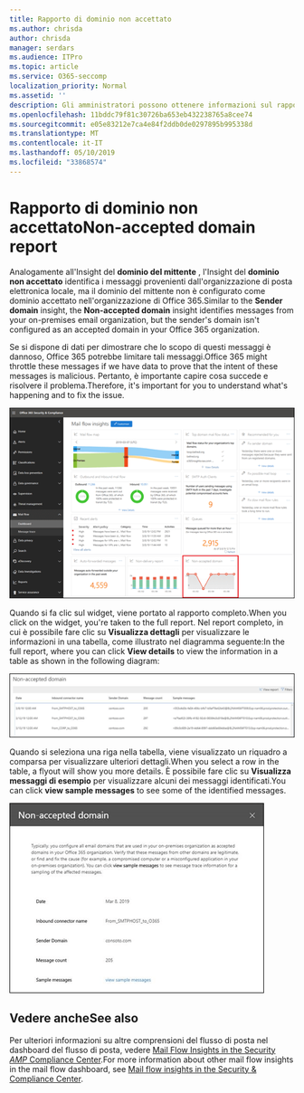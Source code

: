 ```yaml
---
title: Rapporto di dominio non accettato
ms.author: chrisda
author: chrisda
manager: serdars
ms.audience: ITPro
ms.topic: article
ms.service: O365-seccomp
localization_priority: Normal
ms.assetid: ''
description: Gli amministratori possono ottenere informazioni sul rapporto di dominio non accettato nel dashboard del flusso di posta elettronica nel centro sicurezza & Compliance.
ms.openlocfilehash: 11bddc79f81c30726ba653eb432238765a8cee74
ms.sourcegitcommit: e05e83212e7ca4e84f2ddb0de0297895b995338d
ms.translationtype: MT
ms.contentlocale: it-IT
ms.lasthandoff: 05/10/2019
ms.locfileid: "33868574"
---
```

# <a name="non-accepted-domain-report"></a><span data-ttu-id="049f0-103">Rapporto di dominio non accettato</span><span class="sxs-lookup"><span data-stu-id="049f0-103">Non-accepted domain report</span></span>

<span data-ttu-id="049f0-104">Analogamente all'Insight del **dominio del mittente** , l'Insight del **dominio non accettato** identifica i messaggi provenienti dall'organizzazione di posta elettronica locale, ma il dominio del mittente non è configurato come dominio accettato nell'organizzazione di Office 365.</span><span class="sxs-lookup"><span data-stu-id="049f0-104">Similar to the **Sender domain** insight, the **Non-accepted domain** insight identifies messages from your on-premises email organization, but the sender's domain isn't configured as an accepted domain in your Office 365 organization.</span></span>

<span data-ttu-id="049f0-105">Se si dispone di dati per dimostrare che lo scopo di questi messaggi è dannoso, Office 365 potrebbe limitare tali messaggi.</span><span class="sxs-lookup"><span data-stu-id="049f0-105">Office 365 might throttle these messages if we have data to prove that the intent of these messages is malicious.</span></span> <span data-ttu-id="049f0-106">Pertanto, è importante capire cosa succede e risolvere il problema.</span><span class="sxs-lookup"><span data-stu-id="049f0-106">Therefore, it's important for you to understand what's happening and to fix the issue.</span></span>

![Il rapporto di dominio non accettato nel dashboard del flusso di posta elettronica nel centro sicurezza & Compliance](media/non-accepted-domain-report-selected.png)

<span data-ttu-id="049f0-108">Quando si fa clic sul widget, viene portato al rapporto completo.</span><span class="sxs-lookup"><span data-stu-id="049f0-108">When you click on the widget, you're taken to the full report.</span></span> <span data-ttu-id="049f0-109">Nel report completo, in cui è possibile fare clic su **Visualizza dettagli** per visualizzare le informazioni in una tabella, come illustrato nel diagramma seguente:</span><span class="sxs-lookup"><span data-stu-id="049f0-109">In the full report, where you can click **View details** to view the information in a table as shown in the following diagram:</span></span>

![Visualizzare la tabella dei dettagli nel rapporto di dominio non accettato](media/non-accepted-domain-report-view-details.png)

<span data-ttu-id="049f0-111">Quando si seleziona una riga nella tabella, viene visualizzato un riquadro a comparsa per visualizzare ulteriori dettagli.</span><span class="sxs-lookup"><span data-stu-id="049f0-111">When you select a row in the table, a flyout will show you more details.</span></span> <span data-ttu-id="049f0-112">È possibile fare clic su **Visualizza messaggi di esempio** per visualizzare alcuni dei messaggi identificati.</span><span class="sxs-lookup"><span data-stu-id="049f0-112">You can click **view sample messages** to see some of the identified messages.</span></span>

![Selezionare una riga nella tabella Details del rapporto di dominio non accettato](media/non-accepted-domain-report-select-row-in-table.png)

## <a name="see-also"></a><span data-ttu-id="049f0-114">Vedere anche</span><span class="sxs-lookup"><span data-stu-id="049f0-114">See also</span></span>

<span data-ttu-id="049f0-115">Per ulteriori informazioni su altre comprensioni del flusso di posta nel dashboard del flusso di posta, vedere [Mail Flow Insights in the Security _AMP_ Compliance Center](mail-flow-insights-v2.md).</span><span class="sxs-lookup"><span data-stu-id="049f0-115">For more information about other mail flow insights in the mail flow dashboard, see [Mail flow insights in the Security & Compliance Center](mail-flow-insights-v2.md).</span></span>
